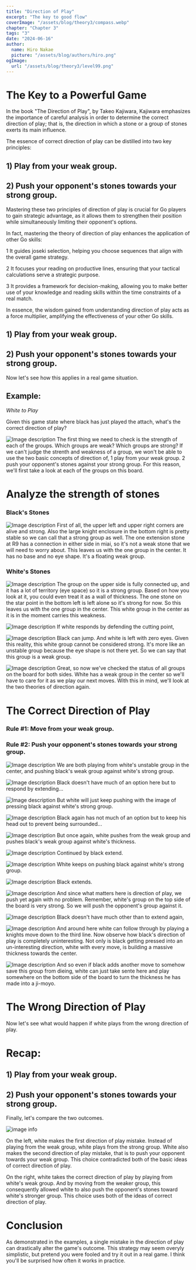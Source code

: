 ```yaml
---
title: "Direction of Play"
excerpt: "The key to good flow"
coverImage: "/assets/blog/theory3/compass.webp"
chapter: "Chapter 3"
tags: "3"
date: "2024-06-16"
author:
  name: Hiro Nakae
  picture: "/assets/blog/authors/hiro.png"
ogImage:
  url: "/assets/blog/theory3/level99.png"
---
```







# The Key to a Powerful Game



In the book "The Direction of Play", by Takeo Kajiwara, Kajiwara emphasizes the importance of careful analysis in order to determine the correct direction of play; that is, the direction in which a stone or a group of stones exerts its main influence. 



The essence of correct direction of play can be distilled into two key principles:



## 1) Play from your weak group.



## 2) Push your opponent's stones towards your strong group.



Mastering these two principles of direction of play is crucial for Go players to gain strategic advantage, as it allows them to strengthen their position while simultaneously limiting their opponent's options. 



In fact, mastering the theory of direction of play enhances the application of other Go skills:



1 It guides joseki selection, helping you choose sequences that align with the overall game strategy.



2 It focuses your reading on productive lines, ensuring that your tactical calculations serve a strategic purpose.



3 It provides a framework for decision-making, allowing you to make better use of your knowledge and reading skills within the time constraints of a real match.



In essence, the wisdom gained from understanding direction of play acts as a force multiplier, amplifying the effectiveness of your other Go skills. 



## 1) Play from your weak group.



## 2) Push your opponent's stones towards your strong group.

Now let's see how this applies in a real game situation. 



## Example:



_White to Play_

Given this game state where black has just played the attach, what's the correct direction of play?

![Image description](/assets/blog/theory3/theory3-1.PNG)
The first thing we need to check is the strength of each of the groups. Which groups are weak? Which groups are strong?
If we can't judge the strenth and weakness of a group, we won't be able to use the two basic concepts of direction of,
1 play from your weak group.
2 push your opponent's stones against your strong group. For this reason, we'll first take a look at each of the groups on this board.



# Analyze the strength of stones



###  Black's Stones

![Image description](/assets/blog/theory3/theory3-1.PNG)
First of all, the upper left and upper right corners are alive and strong. Also the large knight enclosure in the bottom right is pretty stable so we can call that a strong group as well. The one extension stone at R9 has a connection in either side in miai, so it's not a weak stone that we will need to worry about. This leaves us with the one group in the center. It has no base and no eye shape. It's a floating weak group.

### White's Stones

![Image description](/assets/blog/theory3/theory3-2.PNG)
The group on the upper side is fully connected up, and it has a lot of territory (eye space) so it is a strong group. Based on how you look at it, you could even treat it as a wall of thickness. The one stone on the star point in the bottom left is left alone so it's strong for now. So this leaves us with the one group in the center. This white group in the center as it is in the moment carries this weakness.



![Image description](/assets/blog/theory3/theory3-3.PNG)
If white responds by defending the cutting point,



![Image description](/assets/blog/theory3/theory3-4.PNG)
Black can jump.
And white is left with zero eyes. Given this reality, this white group cannot be considered strong.
It's more like an unstable group because the eye shape is not there yet.
So we can say that this group is a weak group.


![Image description](/assets/blog/theory3/theory3-1.PNG)
Great, so now we've checked the status of all groups on the board for both sides.
White has a weak group in the center so we'll have to care for it as we play our next moves. With this in mind, we'll look at the two theories of direction again.

# The Correct Direction of Play



### Rule #1: Move from your weak group.



### Rule #2: Push your opponent's stones towards your strong group.

![Image description](/assets/blog/theory3/theory3-5.PNG)
We are both playing from white's unstable group in the center, and pushing black's weak group against white's strong group.



![Image description](/assets/blog/theory3/theory3-6.PNG)
Black doesn't have much of an option here but to respond by extending...




![Image description](/assets/blog/theory3/theory3-7.PNG)
But white will just keep pushing with the image of pressing black against white's strong group.

![Image description](/assets/blog/theory3/theory3-8.PNG)
Black again has not much of an option but to keep his head out to prevent being surrounded...


![Image description](/assets/blog/theory3/theory3-9.PNG)
But once again, white pushes from the weak group and pushes black's weak group against white's thickness.



![Image description](/assets/blog/theory3/theory3-10.PNG)
Continued by black extend.

![Image description](/assets/blog/theory3/theory3-11.PNG)
White keeps on pushing black against white's strong group.

![Image description](/assets/blog/theory3/theory3-12.PNG)
Black extends.


![Image description](/assets/blog/theory3/theory3-13.PNG)
And since what matters here is direction of play, we push yet again with no problem.
Remember, white's group on the top side of the board is very strong. So we will push the opponent's group against it.

![Image description](/assets/blog/theory3/theory3-14.PNG)
Black doesn't have much other than to extend again,

![Image description](/assets/blog/theory3/theory3-15.PNG)
And around here white can follow through by playing a knights move down to the third line. Now observe how black's direction of play is completely uninteresting. Not only is black getting pressed into an un-interesting direction, white with every move, is building a massive thickness towards the center.

![Image description](/assets/blog/theory3/theory3-16.PNG)
And so even if black adds another move to somehow save this group from dieing, white can just take sente here and play somewhere on the bottom side of the board to turn the thickness he has made into a ji-moyo.

# The Wrong Direction of Play



Now let's see what would happen if white plays from the wrong direction of play.

<ImageText src="/assets/blog/theory3/theory3-17.PNG" text1="White jumps from strong group.
" text2="
We can clearly see that white is moving from the strong group, contradicting the first fundamental rule of direction, Move from your weak group.
"/>

<ImageText src="/assets/blog/theory3/theory3-18.PNG" text1="Because of white's direction of play, black now gets to hane here against white's weak group.
" text2=""/>

<ImageText src="/assets/blog/theory3/theory3-19.PNG" text1="White extends to save the stone...
" text2=""/>

<ImageText src="/assets/blog/theory3/theory3-20.PNG" text1="But black will now return to this bumping move and secure a clean escape out into the center, leaving white's center group unsettled." text2=""/>



# Recap:



## 1) Play from your weak group.



## 2) Push your opponent's stones towards your strong group.



Finally, let's compare the two outcomes.

![image info](/assets/blog/theory3/theory3-comparison.png)

On the left, white makes the first direction of play mistake. Instead of playing from the weak group, white plays from the strong group. White also makes the second direction of play mistake, that is to push your opponent towards your weak group. This choice contradicted both of the basic ideas of correct direction of play.

On the right, white takes the correct direction of play by playing from white's weak group. And by moving from the weaker group, this consequently allowed white to also push the opponent's stones toward white's stronger group. This choice uses both of the ideas of correct direction of play.



# Conclusion



As demonstrated in the examples, a single mistake in the direction of play can drastically alter the game's outcome. This strategy may seem overyly simplistic, but pretend you were fooled and try it out in a real game. I think you'll be surprised how often it works in practice.

